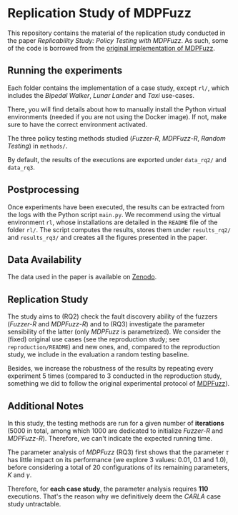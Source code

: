# Replication Study of MDPFuzz

This repository contains the material of the replication study conducted in the paper *Replicability Study: Policy Testing with MDPFuzz*.
As such, some of the code is borrowed from the [original implementation of MDPFuzz](https://github.com/Qi-Pang/MDPFuzz).

## Running the experiments

Each folder contains the implementation of a case study, except `rl/`, which includes the *Bipedal Walker*, *Lunar Lander* and *Taxi* use-cases.

There, you will find details about how to manually install the Python virtual environments (needed if you are not using the Docker image).
If not, make sure to have the correct environment activated.

The three policy testing methods studied (*Fuzzer-R*, *MDPFuzz-R*, *Random Testing*) in `methods/`.

By default, the results of the executions are exported under `data_rq2/` and `data_rq3`.

## Postprocessing

Once experiments have been executed, the results can be extracted from the logs with the Python script `main.py`.
We recommend using the virtual environment `rl`, whose installations are detailed in the `README` file of the folder `rl/`.
The script computes the results, stores them under `results_rq2/` and `results_rq3/` and creates all the figures presented in the paper.

## Data Availability

The data used in the paper is available on [Zenodo](https://zenodo.org/records/10958452).

## Replication Study

The study aims to (RQ2) check the fault discovery ability of the fuzzers (*Fuzzer-R* and *MDPFuzz-R*) and to (RQ3) investigate the parameter sensibility of the latter (only *MDPFuzz* is parametrized).
We consider the (fixed) original use cases (see the reproduction study; see `reproduction/README`) and new ones, and, compared to the reproduction study, we include in the evaluation a random testing baseline.

Besides, we increase the robustness of the results by repeating every experiment 5 times (compared to 3 conducted in the reproduction study, something we did to follow the original experimental protocol of [MDPFuzz](https://github.com/Qi-Pang/MDPFuzz)).

## Additional Notes

In this study, the testing methods are run for a given number of **iterations** (5000 in total, among which 1000 are dedicated to initialize *Fuzzer-R* and *MDPFuzz-R*).
Therefore, we can't indicate the expected running time.


The parameter analysis of *MDPFuzz* (RQ3) first shows that the parameter $\tau$ has little impact on its performance (we explore 3 values: 0.01, 0.1 and 1.0), before considering a total of 20 configurations of its remaining parameters, $K$ and $\gamma$.

Therefore, for **each case study**, the parameter analysis requires **110** executions.
That's the reason why we definitively deem the *CARLA* case study untractable.